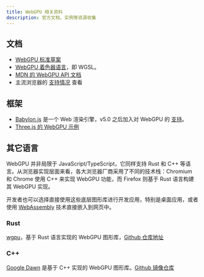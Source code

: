 ```yaml
---
title: WebGPU 相关资料
description: 官方文档、实例等资源收集
---
```


## 文档

- [WebGPU 标准草案](https://www.w3.org/TR/webgpu/)
- [WebGPU 着色器语言](https://www.w3.org/TR/WGSL/)，即 WGSL。
- [MDN 的 WebGPU API 文档](https://developer.mozilla.org/en-US/docs/Web/API/WebGPU_API)
- 主流浏览器的 [支持情况](https://caniuse.com/webgpu) 查看

## 框架

- [Babylon.js](https://www.babylonjs.com/) 是一个 Web 渲染引擎，v5.0 之后加入对 WebGPU 的 [支持](https://doc.babylonjs.com/setup/support/webGPU)。
- [Three.js 的 WebGPU 示例](https://threejs.org/examples/?q=webgpu)

## 其它语言

WebGPU 并非局限于 JavaScript/TypeScript，它同样支持 Rust 和 C++ 等语言。从浏览器实现层面来看，各大浏览器厂商采用了不同的技术栈：Chromium 和 Chrome 使用 C++ 来实现 WebGPU 功能，而 Firefox 则基于 Rust 语言构建其 WebGPU 实现。

开发者也可以选择直接使用这些底层图形库进行开发应用，特别是桌面应用，或者使用 [WebAssembly](https://webassembly.org/) 技术直接嵌入到网页中。

### Rust

[wgpu](https://wgpu.rs/)，基于 Rust 语言实现的 WebGPU 图形库，[Github 仓库地址](https://github.com/gfx-rs/wgpu)

### C++

[Google Dawn](https://dawn.googlesource.com/dawn) 是基于 C++ 实现的 WebGPU 图形库。[Github 镜像仓库](https://github.com/google/dawn)
